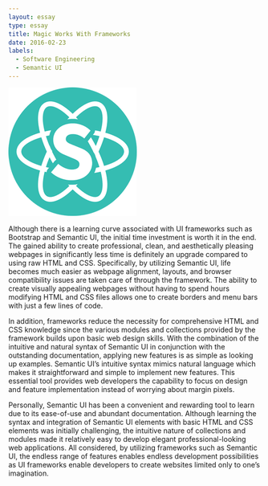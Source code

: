 ```yaml
---
layout: essay
type: essay
title: Magic Works With Frameworks
date: 2016-02-23
labels:
  - Software Engineering
  - Semantic UI
---
```

<img class="ui small right floated rounded image" src="../images/semantic.png">

Although there is a learning curve associated with UI frameworks such as Bootstrap and Semantic UI, the initial time investment is worth it in the end. The gained ability to create professional, clean, and aesthetically pleasing webpages in significantly less time is definitely an upgrade compared to using raw HTML and CSS. Specifically, by utilizing Semantic UI, life becomes much easier as webpage alignment, layouts, and browser compatibility issues are taken care of through the framework. The ability to create visually appealing webpages without having to spend hours modifying HTML and CSS files allows one to create borders and menu bars with just a few lines of code.

In addition, frameworks reduce the necessity for comprehensive HTML and CSS knowledge since the various modules and collections provided by the framework builds upon basic web design skills. With the combination of the intuitive and natural syntax of Semantic UI in conjunction with the outstanding documentation, applying new features is as simple as looking up examples. Semantic UI’s intuitive syntax mimics natural language which makes it straightforward and simple to implement new features. This essential tool provides web developers the capability to focus on design and feature implementation instead of worrying about margin pixels.

Personally, Semantic UI has been a convenient and rewarding tool to learn due to its ease-of-use and abundant documentation. Although learning the syntax and integration of Semantic UI elements with basic HTML and CSS elements was initially challenging, the intuitive nature of collections and modules made it relatively easy to develop elegant professional-looking web applications. All considered, by utilizing frameworks such as Semantic UI, the endless range of features enables endless development possibilities as UI frameworks enable developers to create websites limited only to one’s imagination.


